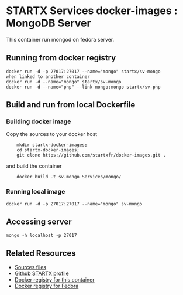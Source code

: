 # STARTX Services docker-images : MongoDB Server
This container run mongod on fedora server. 

## Running from docker registry

	docker run -d -p 27017:27017 --name="mongo" startx/sv-mongo
	when linked to another container
	docker run -d --name="mongo" startx/sv-mongo
	docker run -d --name="php" --link mongo:mongo startx/sv-php

## Build and run from local Dockerfile
### Building docker image
Copy the sources to your docker host 

        mkdir startx-docker-images; 
        cd startx-docker-images;
        git clone https://github.com/startxfr/docker-images.git .

and build the container

        docker build -t sv-mongo Services/mongo/

### Running local image

	docker run -d -p 27017:27017 --name="mongo" sv-mongo

## Accessing server

	mongo -h localhost -p 27017

## Related Resources
* [Sources files](https://github.com/startxfr/docker-images/tree/master/Services/mongo)
* [Github STARTX profile](https://github.com/startxfr/docker-images)
* [Docker registry for this container](https://registry.hub.docker.com/u/startx/sv-mongo/)
* [Docker registry for Fedora](https://registry.hub.docker.com/u/fedora/)

